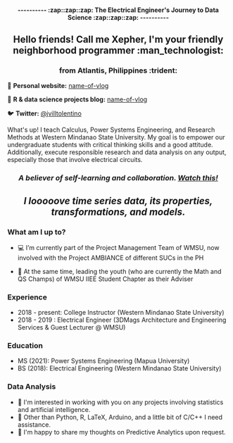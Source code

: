 <h4 align="center"> ---------- :zap::zap::zap: The Electrical Engineer's Journey to Data Science :zap::zap::zap: ---------- </h4>

<h2 align="center"> Hello friends! Call me Xepher, I'm your friendly neighborhood programmer :man_technologist:  </h2>
<h3 align="center">  from Atlantis, Philippines :trident: </h3>

📝 **Personal website:** [name-of-vlog](https://link)

🎨 **R & data science projects blog:** [name-of-vlog](https://link)

🐦 **Twitter:** [@jvilltolentino](https://twitter.com/jvilltolentino)
 

What's up! I teach Calculus, Power Systems Engineering, and Research Methods at Western Mindanao State University. My goal is to empower our undergraduate students with critical thinking skills and a good attitude. Additionally, execute responsible research and data analysis on any output, especially those that involve electrical circuits. 

*<h3 align="center">A believer of self-learning and collaboration. [Watch this!](https://www.youtube.com/watch?v=dk60sYrU2RU&ab_channel=TED)  </h3>*
 
*<h2 align="center">I looooove time series data, its properties, transformations, and models.</h2>*

### What am I up to? 

- :computer: I’m currently part of the Project Management Team of WMSU, now involved with the Project AMBIANCE of different SUCs in the PH

- :crossed_fingers: At the same time, leading the youth (who are currently the Math and QS Champs) of WMSU IIEE Student Chapter  as their Adviser
  
### Experience

- 2018 - present: College Instructor (Western Mindanao State University)
- 2018 - 2019 : Electrical Engineer (3DMags Architecture and Engineering Services & Guest Lecturer @ WMSU)


### Education

- MS (2021): Power Systems Engineering (Mapua University)
- BS (2018): Electrical Engineering (Western Mindanao State University)


### Data Analysis


- 👯 I'm interested in working with you on any projects involving statistics and artificial intelligence.
- 🤔 Other than Python, R, LaTeX, Arduino, and a little bit of C/C++ I need assistance.
- 💬 I'm happy to share my thoughts on Predictive Analytics upon request.
